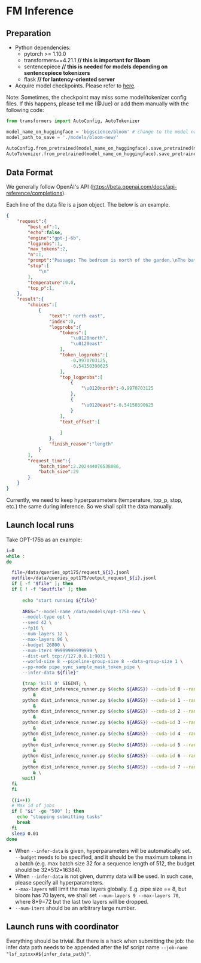 # FM Inference

## Preparation

- Python dependencies:
  - pytorch >= 1.10.0
  - transformers==4.21.1 **// this is important for Bloom**
  - sentencepiece **// this is needed for models depending on sentencepiece tokenizers**
  - flask **// for lantency-oriented server**
- Acquire model checkpoints. Please refer to [here](https://docs.google.com/spreadsheets/d/1cXzqSH6qkaydhb4zecs4aO3bWFU8RdH9KYuwexelzqM/edit?usp=sharing).

Note: Sometimes, the checkpoint may miss some model/tokenizer config files. If this happens, please tell me (@Jue) or add them manually with the following code:

```python
from transformers import AutoConfig, AutoTokenizer

model_name_on_huggingface = 'bigscience/bloom' # change to the model name on huggingface
model_path_to_save = './models/bloom-new/'

AutoConfig.from_pretrained(model_name_on_huggingface).save_pretrained(model_path_to_save)
AutoTokenizer.from_pretrained(model_name_on_huggingface).save_pretrained(model_path_to_save)
```

## Data Format

We generally follow OpenAI's API (https://beta.openai.com/docs/api-reference/completions). 

Each line of the data file is a json object. The below is an example. 

```json
{
    "request":{
        "best_of":1,
        "echo":false,
        "engine":"gpt-j-6b",
        "logprobs":1,
        "max_tokens":2,
        "n":1,
        "prompt":"Passage: The bedroom is north of the garden.\nThe bathroom is west of the garden.\nThe office is east of the garden.\nThe hallway is west of the bathroom.\nThe bathroom is south of the kitchen.\nQuestion: How do you go from the bathroom to the office?\nAnswer: east east\n\nPassage: The office is north of the hallway.\nThe bathroom is east of the bedroom.\nThe hallway is north of the bedroom.\nThe office is east of the kitchen.\nThe bedroom is north of the garden.\nQuestion: How do you go from the bedroom to the office?\nAnswer: north north\n\nPassage: The garden is south of the bedroom.\nThe bathroom is east of the kitchen.\nThe office is north of the bathroom.\nThe bathroom is north of the hallway.\nThe bedroom is west of the office.\nQuestion: How do you go from the bathroom to the bedroom?\nAnswer: north west\n\nPassage: The garden is west of the office.\nThe bedroom is west of the garden.\nThe bathroom is south of the office.\nThe office is west of the hallway.\nThe kitchen is north of the office.\nQuestion: How do you go from the kitchen to the garden?\nAnswer: south west\n\nPassage: The bedroom is west of the office.\nThe garden is south of the bedroom.\nThe bathroom is south of the kitchen.\nThe hallway is north of the bedroom.\nThe bedroom is east of the bathroom.\nQuestion: How do you go from the bathroom to the hallway?\nAnswer: east north\n\nPassage: The bedroom is north of the bathroom.\nThe bedroom is east of the office.\nThe kitchen is east of the bedroom.\nThe garden is west of the bathroom.\nThe hallway is south of the bathroom.\nQuestion: How do you go from the bathroom to the office?\nAnswer:",
        "stop":[
            "\n"
        ],
        "temperature":0.0,
        "top_p":1,
    },
    "result":{
        "choices":[
            {
                "text":" north east",
                "index":0,
                "logprobs":{
                    "tokens":[
                        "\u0120north",
                        "\u0120east"
                    ],
                    "token_logprobs":[
                        -0.9970703125,
                        -0.54150390625
                    ],
                    "top_logprobs":[
                        {
                            "\u0120north":-0.9970703125
                        },
                        {
                            "\u0120east":-0.54150390625
                        }
                    ],
                    "text_offset":[
                        
                    ]
                },
                "finish_reason":"length"
            }
        ],
        "request_time":{
            "batch_time":2.202444076538086,
            "batch_size":29
        }
    }
}
```

Currently, we need to keep hyperparameters (temperature, top\_p, stop, etc.) the same during inference. So we shall split the data manually.

## Launch local runs

Take OPT-175b as an example:

```bash
i=0
while :
do

  file=/data/queries_opt175/request_${i}.jsonl
  outfile=/data/queries_opt175/output_request_${i}.jsonl
  if [ -f "$file" ]; then
  if [ ! -f "$outfile" ]; then
      
      echo "start running ${file}"
  
      ARGS="--model-name /data/models/opt-175b-new \
      --model-type opt \
      --seed 42 \
      --fp16 \
      --num-layers 12 \
      --max-layers 96 \
      --budget 26800 \
      --num-iters 99999999999999 \
      --dist-url tcp://127.0.0.1:9031 \
      --world-size 8 --pipeline-group-size 8 --data-group-size 1 \
      --pp-mode pipe_sync_sample_mask_token_pipe \
      --infer-data ${file}"

      (trap 'kill 0' SIGINT; \
      python dist_inference_runner.py $(echo ${ARGS}) --cuda-id 0 --rank 0 \
          &
      python dist_inference_runner.py $(echo ${ARGS}) --cuda-id 1 --rank 1 \
          &
      python dist_inference_runner.py $(echo ${ARGS}) --cuda-id 2 --rank 2 \
          &
      python dist_inference_runner.py $(echo ${ARGS}) --cuda-id 3 --rank 3 \
          &
      python dist_inference_runner.py $(echo ${ARGS}) --cuda-id 4 --rank 4 \
          &
      python dist_inference_runner.py $(echo ${ARGS}) --cuda-id 5 --rank 5 \
          &
      python dist_inference_runner.py $(echo ${ARGS}) --cuda-id 6 --rank 6 \
          &
      python dist_inference_runner.py $(echo ${ARGS}) --cuda-id 7 --rank 7 \
          & \
      wait)
  fi
  fi

  ((i++))
  # Max id of jobs
  if [ "$i" -ge "500" ]; then
    echo "stopping submitting tasks"
    break
  fi
  sleep 0.01
done
```

- When `--infer-data` is given, hyperparameters will be automatically set. `--budget` needs to be specified, and it should be the maximum tokens in a batch (e.g. max batch size 32 for a sequence length of 512, the budget should be 32\*512=16384).
- When `--infer-data` is not given, dummy data will be used. In such case, please specify all hyperparameters.
- `--max-layers` will limit the max layers globally. E.g. pipe size == 8, but bloom has 70 layers, we shall set `--num-layers 9 --max-layers 70`, where 8\*9=72 but the last two layers will be dropped.
- `--num-iters` should be an arbitrary large number.



## Launch runs with coordinator

Everything should be trivial. But there is a hack when submitting the job: the infer data path needs to be appended after the lsf script name `--job-name "lsf_optxxx#${infer_data_path}"`.
